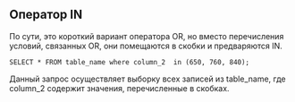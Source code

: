 ## **Оператор IN**

По сути, это короткий вариант оператора OR, но вместо перечисления условий, связанных OR, они помещаются в скобки и предваряются IN.

    SELECT * FROM table_name where column_2  in (650, 760, 840);

Данный запрос осуществляет выборку всех записей из table_name, где column_2 содержит значения, перечисленные в скобках.

